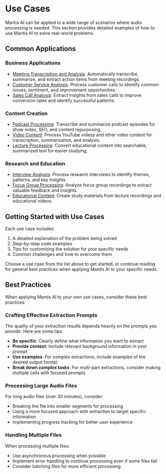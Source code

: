 # Use Cases

Mantis AI can be applied to a wide range of scenarios where audio processing is needed. This section provides detailed examples of how to use Mantis AI to solve real-world problems.

## Common Applications

### Business Applications

- [Meeting Transcription and Analysis](meetings.md): Automatically transcribe, summarize, and extract action items from meeting recordings.
- [Customer Service Analysis](customer-service.md): Process customer calls to identify common issues, sentiment, and improvement opportunities.
- [Sales Call Analysis](sales-calls.md): Extract insights from sales calls to improve conversion rates and identify successful patterns.

### Content Creation

- [Podcast Processing](podcasts.md): Transcribe and summarize podcast episodes for show notes, SEO, and content repurposing.
- [Video Content](video-content.md): Process YouTube videos and other video content for transcription, summarization, and analysis.
- [Lecture Processing](lectures.md): Convert educational content into searchable, summarized text for easier studying.

### Research and Education

- [Interview Analysis](interviews.md): Process research interviews to identify themes, patterns, and key insights.
- [Focus Group Processing](focus-groups.md): Analyze focus group recordings to extract valuable feedback and insights.
- [Educational Content](education.md): Create study materials from lecture recordings and educational videos.

## Getting Started with Use Cases

Each use case includes:

1. A detailed explanation of the problem being solved
2. Step-by-step code examples
3. Tips for customizing the solution for your specific needs
4. Common challenges and how to overcome them

Choose a use case from the list above to get started, or continue reading for general best practices when applying Mantis AI to your specific needs.

## Best Practices

When applying Mantis AI to your own use cases, consider these best practices:

### Crafting Effective Extraction Prompts

The quality of your extraction results depends heavily on the prompts you provide. Here are some tips:

- **Be specific**: Clearly define what information you want to extract
- **Provide context**: Include relevant background information in your prompt
- **Use examples**: For complex extractions, include examples of the desired output format
- **Break down complex tasks**: For multi-part extractions, consider making multiple calls with focused prompts

### Processing Large Audio Files

For long audio files (over 30 minutes), consider:

- Breaking the file into smaller segments for processing
- Using a more focused approach with extraction to target specific information
- Implementing progress tracking for better user experience

### Handling Multiple Files

When processing multiple files:

- Use asynchronous processing when possible
- Implement error handling to continue processing even if some files fail
- Consider batching files for more efficient processing 